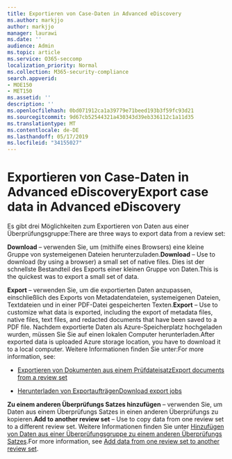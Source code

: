 ```yaml
---
title: Exportieren von Case-Daten in Advanced eDiscovery
ms.author: markjjo
author: markjjo
manager: laurawi
ms.date: ''
audience: Admin
ms.topic: article
ms.service: O365-seccomp
localization_priority: Normal
ms.collection: M365-security-compliance
search.appverid:
- MOE150
- MET150
ms.assetid: ''
description: ''
ms.openlocfilehash: 0bd071912ca1a39779e71beed193b3f59fc93d21
ms.sourcegitcommit: 9d67cb52544321a430343d39eb336112c1a11d35
ms.translationtype: MT
ms.contentlocale: de-DE
ms.lasthandoff: 05/17/2019
ms.locfileid: "34155027"
---
```

# <a name="export-case-data-in-advanced-ediscovery"></a><span data-ttu-id="f4740-102">Exportieren von Case-Daten in Advanced eDiscovery</span><span class="sxs-lookup"><span data-stu-id="f4740-102">Export case data in Advanced eDiscovery</span></span>

<span data-ttu-id="f4740-103">Es gibt drei Möglichkeiten zum Exportieren von Daten aus einer Überprüfungsgruppe:</span><span class="sxs-lookup"><span data-stu-id="f4740-103">There are three ways to export data from a review set:</span></span>

<span data-ttu-id="f4740-104">**Download** – verwenden Sie, um (mithilfe eines Browsers) eine kleine Gruppe von systemeigenen Dateien herunterzuladen.</span><span class="sxs-lookup"><span data-stu-id="f4740-104">**Download** – Use to download (by using a browser) a small set of native files.</span></span> <span data-ttu-id="f4740-105">Dies ist der schnellste Bestandteil des Exports einer kleinen Gruppe von Daten.</span><span class="sxs-lookup"><span data-stu-id="f4740-105">This is the quickest was to export a small set of data.</span></span>

<span data-ttu-id="f4740-106">**Export** – verwenden Sie, um die exportierten Daten anzupassen, einschließlich des Exports von Metadatendateien, systemeigenen Dateien, Textdateien und in einer PDF-Datei gespeicherten Texten.</span><span class="sxs-lookup"><span data-stu-id="f4740-106">**Export** – Use to customize what data is exported, including the export of metadata files, native files, text files, and redacted documents that have been saved to a PDF file.</span></span> <span data-ttu-id="f4740-107">Nachdem exportierte Daten als Azure-Speicherplatz hochgeladen wurden, müssen Sie Sie auf einen lokalen Computer herunterladen.</span><span class="sxs-lookup"><span data-stu-id="f4740-107">After exported data is uploaded Azure storage location, you have to download it to a local computer.</span></span> <span data-ttu-id="f4740-108">Weitere Informationen finden Sie unter:</span><span class="sxs-lookup"><span data-stu-id="f4740-108">For more information, see:</span></span> 

   - [<span data-ttu-id="f4740-109">Exportieren von Dokumenten aus einem Prüfdateisatz</span><span class="sxs-lookup"><span data-stu-id="f4740-109">Export documents from a review set</span></span>](export-documents-from-review-set.md)

   - [<span data-ttu-id="f4740-110">Herunterladen von Exportaufträgen</span><span class="sxs-lookup"><span data-stu-id="f4740-110">Download export jobs</span></span>](download-export-jobs.md)

<span data-ttu-id="f4740-111">**Zu einem anderen Überprüfungs Satzes hinzufügen** – verwenden Sie, um Daten aus einem Überprüfungs Satzes in einen anderen Überprüfungs zu kopieren.</span><span class="sxs-lookup"><span data-stu-id="f4740-111">**Add to another review set** – Use to copy data from one review set to a different review set.</span></span> <span data-ttu-id="f4740-112">Weitere Informationen finden Sie unter [Hinzufügen von Daten aus einer Überprüfungsgruppe zu einem anderen Überprüfungs Satzes](add-data-to-review-set-from-another-review-set.md).</span><span class="sxs-lookup"><span data-stu-id="f4740-112">For more information, see [Add data from one review set to another review set](add-data-to-review-set-from-another-review-set.md).</span></span> 
